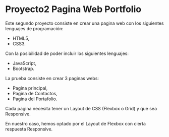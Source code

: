 # Proyecto2 Pagina Web Portfolio

Este segundo proyecto consiste en crear una pagina web con los siguientes lenguajes de programación:
- HTML5,
- CSS3.

Con la posibilidad de poder incluir los siguientes lenguajes:

- JavaScript,
- Bootstrap.

La prueba consiste en crear 3 paginas webs:

- Pagina principal,
- Pagina de Contactos,
- Pagina del Portafolio.

Cada pagina necesita tener un Layout de CSS (Flexbox o Grid) y que sea Responsive.

En nuestro caso, hemos optado por el Layout de Flexbox con cierta respuesta Responsive.
